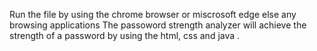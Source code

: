Run the file by using the chrome browser or miscrosoft edge else any browsing applications 
The passoword strength analyzer will achieve the strength of a password by using the html, css and java .
